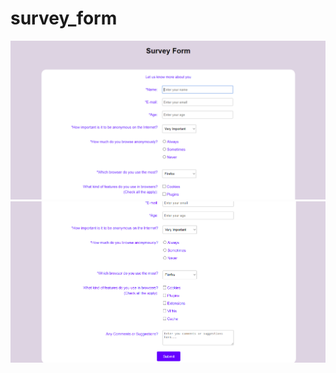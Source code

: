 # survey_form

![alt text](https://github.com/marcfreir/survey_form/blob/master/survey_form_p1.png)
![alt text](https://github.com/marcfreir/survey_form/blob/master/survey_form_p2.png)
